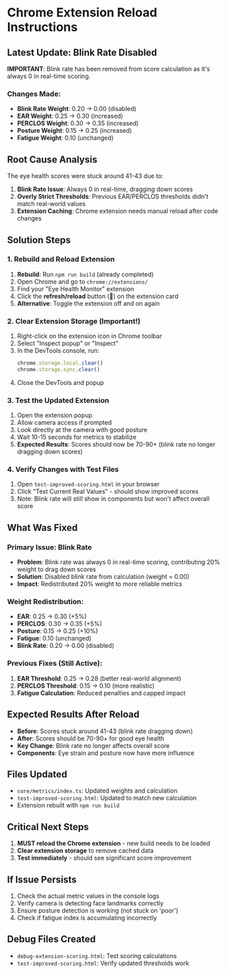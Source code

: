 # Chrome Extension Reload Instructions

## Latest Update: Blink Rate Disabled

**IMPORTANT**: Blink rate has been removed from score calculation as it's always 0 in real-time scoring.

### Changes Made:
- **Blink Rate Weight**: 0.20 → 0.00 (disabled)
- **EAR Weight**: 0.25 → 0.30 (increased)
- **PERCLOS Weight**: 0.30 → 0.35 (increased)  
- **Posture Weight**: 0.15 → 0.25 (increased)
- **Fatigue Weight**: 0.10 (unchanged)

## Root Cause Analysis

The eye health scores were stuck around 41-43 due to:

1. **Blink Rate Issue**: Always 0 in real-time, dragging down scores
2. **Overly Strict Thresholds**: Previous EAR/PERCLOS thresholds didn't match real-world values
3. **Extension Caching**: Chrome extension needs manual reload after code changes

## Solution Steps

### 1. Rebuild and Reload Extension
1. **Rebuild**: Run `npm run build` (already completed)
2. Open Chrome and go to `chrome://extensions/`
3. Find your "Eye Health Monitor" extension
4. Click the **refresh/reload** button (🔄) on the extension card
5. **Alternative**: Toggle the extension off and on again

### 2. Clear Extension Storage (Important!)
1. Right-click on the extension icon in Chrome toolbar
2. Select "Inspect popup" or "Inspect"
3. In the DevTools console, run:
   ```javascript
   chrome.storage.local.clear()
   chrome.storage.sync.clear()
   ```
4. Close the DevTools and popup

### 3. Test the Updated Extension
1. Open the extension popup
2. Allow camera access if prompted
3. Look directly at the camera with good posture
4. Wait 10-15 seconds for metrics to stabilize
5. **Expected Results**: Scores should now be 70-90+ (blink rate no longer dragging down scores)

### 4. Verify Changes with Test Files
1. Open `test-improved-scoring.html` in your browser
2. Click "Test Current Real Values" - should show improved scores
3. Note: Blink rate will still show in components but won't affect overall score

## What Was Fixed

### Primary Issue: Blink Rate
- **Problem**: Blink rate was always 0 in real-time scoring, contributing 20% weight to drag down scores
- **Solution**: Disabled blink rate from calculation (weight = 0.00)
- **Impact**: Redistributed 20% weight to more reliable metrics

### Weight Redistribution:
- **EAR**: 0.25 → 0.30 (+5%)
- **PERCLOS**: 0.30 → 0.35 (+5%)
- **Posture**: 0.15 → 0.25 (+10%)
- **Fatigue**: 0.10 (unchanged)
- **Blink Rate**: 0.20 → 0.00 (disabled)

### Previous Fixes (Still Active):
1. **EAR Threshold**: 0.25 → 0.28 (better real-world alignment)
2. **PERCLOS Threshold**: 0.15 → 0.10 (more realistic)
3. **Fatigue Calculation**: Reduced penalties and capped impact

## Expected Results After Reload

- **Before**: Scores stuck around 41-43 (blink rate dragging down)
- **After**: Scores should be 70-90+ for good eye health
- **Key Change**: Blink rate no longer affects overall score
- **Components**: Eye strain and posture now have more influence

## Files Updated

- `core/metrics/index.ts`: Updated weights and calculation
- `test-improved-scoring.html`: Updated to match new calculation
- Extension rebuilt with `npm run build`

## Critical Next Steps

1. **MUST reload the Chrome extension** - new build needs to be loaded
2. **Clear extension storage** to remove cached data
3. **Test immediately** - should see significant score improvement

## If Issue Persists
1. Check the actual metric values in the console logs
2. Verify camera is detecting face landmarks correctly
3. Ensure posture detection is working (not stuck on 'poor')
4. Check if fatigue index is accumulating incorrectly

## Debug Files Created
- `debug-extension-scoring.html`: Test scoring calculations
- `test-improved-scoring.html`: Verify updated thresholds work
